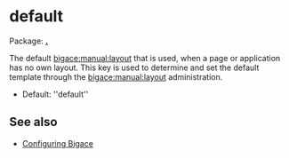 # default

Package: **[.](.)**

The default [bigace:manual:layout](manual/layout) that is used, when a page or application has no own layout. This key is used to determine and set the default template through the [bigace:manual:layout](manual/layout) administration.


*  Default: ''default''

## See also


*  [Configuring Bigace](manual/configurations)


